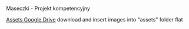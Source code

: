 Maseczki - Projekt kompetencyjny

[Assets Google Drive](https://drive.google.com/drive/folders/1M4IjbIn90FFq6uLKX_bhEunYkEFMlRv4?usp=sharing)
download and insert images into "assets" folder flat